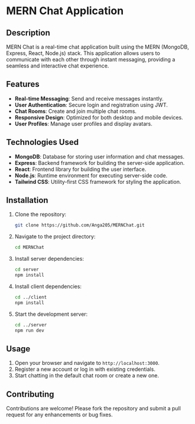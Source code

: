 # MERN Chat Application

## Description

MERN Chat is a real-time chat application built using the MERN (MongoDB, Express, React, Node.js) stack. This application allows users to communicate with each other through instant messaging, providing a seamless and interactive chat experience.

## Features

- **Real-time Messaging**: Send and receive messages instantly.
- **User Authentication**: Secure login and registration using JWT.
- **Chat Rooms**: Create and join multiple chat rooms.
- **Responsive Design**: Optimized for both desktop and mobile devices.
- **User Profiles**: Manage user profiles and display avatars.

## Technologies Used

- **MongoDB**: Database for storing user information and chat messages.
- **Express**: Backend framework for building the server-side application.
- **React**: Frontend library for building the user interface.
- **Node.js**: Runtime environment for executing server-side code.
- **Tailwind CSS**: Utility-first CSS framework for styling the application.

## Installation

1. Clone the repository:
    ```bash
    git clone https://github.com/Anga205/MERNChat.git
    ```
2. Navigate to the project directory:
    ```bash
    cd MERNChat
    ```
3. Install server dependencies:
    ```bash
    cd server
    npm install
    ```
4. Install client dependencies:
    ```bash
    cd ../client
    npm install
    ```
5. Start the development server:
    ```bash
    cd ../server
    npm run dev
    ```

## Usage

1. Open your browser and navigate to `http://localhost:3000`.
2. Register a new account or log in with existing credentials.
3. Start chatting in the default chat room or create a new one.

## Contributing

Contributions are welcome! Please fork the repository and submit a pull request for any enhancements or bug fixes.
